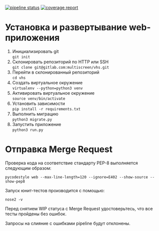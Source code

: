 [![pipeline status](https://gitlab.com/multiscreen/vhs/badges/master/pipeline.svg)](https://gitlab.com/multiscreen/vhs/commits/master) [![coverage report](https://gitlab.com/multiscreen/vhs/badges/master/coverage.svg)](https://gitlab.com/multiscreen/vhs/commits/master)


<h1>Установка и развертывание web-приложения</h1>

1. Инициализировать git <br>
```git init```
2. Склонировать репозиторий по HTTP или SSH <br>
```git clone git@gitlab.com:multiscreen/vhs.git```
3. Перейти в склонированный репозиторий <br>
```cd vhs```
4. Создать виртуальное окружение <br>
```virtualenv --python=python3 venv```
5. Активировать виртуальное окружение <br>
```source venv/bin/activate```
6. Установить зависимости <br>
```pip install -r requirements.txt```
7. Выполнить миграцию <br>
```python3 migrate.py```
8. Запустить приложение<br>
```python3 run.py```

<h1>Отправка Merge Request</h1>

Проверка кода на соответствие стандарту PEP-8 выполняется следующим образом:
```
pycodestyle web --max-line-length=120 --ignore=E402 --show-source --show-pep8
```

Запуск юнит-тестов производится с помощью:
```
nose2 -v
```

Перед снятием WIP статуса с Merge Request удостоверьтесь, что все тесты пройдены без ошибок.

Запросы на слияние с ошибками pipeline будут отклонены.
